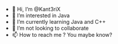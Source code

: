 - 👋 Hi, I’m @Kant3riX
- 👀 I’m interested in Java
- 🌱 I’m currently learning Java and C++
- 💞️ I’m not looking to collaborate
- 📫 How to reach me ? You maybe know?


<!--
**Kant3riX/Kant3riX** is a ✨ _special_ ✨ repository because its `README.md` (this file) appears on your GitHub profile.

Here are some ideas to get you started:

- 👋 Hi, I'm @Kant3riX
- 👀 I’m interested in Unity.
- 🌱 I’m currently learning Java.
- 👯 I’m not looking to collaborate.
- 📫 How to reach me? You maybe know?
-->
